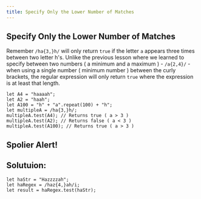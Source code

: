 ```yaml
---
title: Specify Only the Lower Number of Matches
---
```

## Specify Only the Lower Number of Matches

Remember `/ha{3,}h/` will only return `true` if the letter `a` appears three times between two letter h's. Unlike the previous lesson where we learned to specify between two numbers ( a minimum and a maximum ) - `/a{2,4}/` - when using a single number ( minimum number ) between the curly brackets, the regular expression will only return `true` where the expression is at least that length. 

```
let A4 = "haaaah";
let A2 = "haah";
let A100 = "h" + "a".repeat(100) + "h";
let multipleA = /ha{3,}h/;
multipleA.test(A4); // Returns true ( a > 3 )
multipleA.test(A2); // Returns false ( a < 3 )
multipleA.test(A100); // Returns true ( a > 3 )
```

## Spolier Alert!


## Solutuion: 

```
let haStr = "Hazzzzah";
let haRegex = /haz{4,}ah/i;
let result = haRegex.test(haStr);
```
